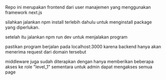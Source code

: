 Repo ini merupakan frontend dari user manajemen yang menggunakan framework next.js

silahkan jalankan npm install terlebih dahulu untuk menginstall package yang diperlukan.

setelah itu jalankan npm run dev untuk menjalakan program

pastikan program berjalan pada localhost:3000 karena backend hanya akan menerima request dari domain tersebut

middleware juga sudah diterapkan dengan hanya memberikan beberapa akses ke role "level_1" sementara untuk admin dapat mengakses semua page
